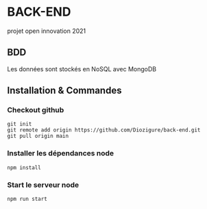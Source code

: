 # BACK-END
projet open innovation 2021

## BDD
Les données sont stockés en NoSQL avec MongoDB

## Installation & Commandes
### Checkout github
```
git init
git remote add origin https://github.com/Diozigure/back-end.git
git pull origin main
```
### Installer les dépendances node
```
npm install
```
### Start le serveur node
```
npm run start
```
